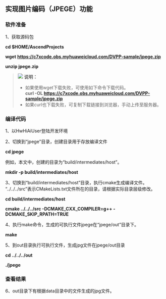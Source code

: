 ## 实现图片编码（JPEGE）功能

### 软件准备

1、获取源码包

  **cd $HOME/AscendProjects**

  **wget** **https://c7xcode.obs.myhuaweicloud.com/DVPP-sample/jpege.zip**

  **unzip jpege.zip**

>![](E:/v32_40g/C32share/samples/dvpp-samples/crop/public_sys-resources/icon-note.gif) **说明：**   
>
>- 如果使用wget下载失败，可使用如下命令下载代码。  
>  **curl -OL https://c7xcode.obs.myhuaweicloud.com/DVPP-sample/jpege.zip** 
>- 如果curl也下载失败，可复制下载链接到浏览器，手动上传至服务器。

### 编译代码

1、以HwHiAiUser登陆开发环境

2、切换到“jpege”目录，创建目录用于存放编译文件

**cd jpege**

例如，本文中，创建的目录为“build/intermediates/host”。

**mkdir -p build/intermediates/host**

3、切换到“build/intermediates/host”目录，执行cmake生成编译文件。
“../../../src”表示CMakeLists.txt文件所在的目录，请根据实际目录层级修改。

**cd build/intermediates/host**

**cmake ../../../src -DCMAKE_CXX_COMPILER=g++ -DCMAKE_SKIP_RPATH=TRUE**

4、执行make命令，生成的可执行文件jpege在“jpege/out”目录下。

**make**

5、到out目录执行可执行文件，生成jpg文件在jpege/out目录

**cd ../../../out**

**./jpege**

### 查看结果

6、out目录下有根据data目录中的文件生成的jpg文件。
